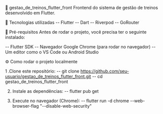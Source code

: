 📱 gestao_de_treinos_flutter_front
Frontend do sistema de gestão de treinos desenvolvido em Flutter.

🚀 Tecnologias utilizadas
-- Flutter
-- Dart
-- Riverpod
-- GoRouter

🧰 Pré-requisitos
Antes de rodar o projeto, você precisa ter o seguinte instalado:

-- Flutter SDK
-- Navegador Google Chrome (para rodar no navegador)
-- Um editor como o VS Code ou Android Studio

⚙️ Como rodar o projeto localmente

  1 .Clone este repositório:
  -- git clone https://github.com/seu-usuario/gestao_de_treinos_flutter_front.git
  -- cd gestao_de_treinos_flutter_front
  
  2. Instale as dependências:
  -- flutter pub get

  3. Execute no navegador (Chrome):
  -- flutter run -d chrome --web-browser-flag "--disable-web-security"
